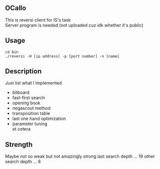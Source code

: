 OCallo
--------------

This is reversi client for IS's task  
Server program is needed (not uploaded cuz idk whether it's public)  

## Usage
```
cd bin
./reversi -H [ip address] -p [port number] -n [name]
```

## Description
Just list what I implemented

- bitboard 
- fast-first search 
- opening book 
- negascout method 
- transposition table 
- last one hand optimization 
- parameter tuning  
et cetera 

## Strength
Maybe not so weak but not amazingly strong
last search depth  ... 19 
other search depth ... 8  
